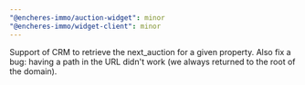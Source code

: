 ```yaml
---
"@encheres-immo/auction-widget": minor
"@encheres-immo/widget-client": minor
---
```


Support of CRM to retrieve the next_auction for a given property. Also fix a bug: having a path in the URL didn't work (we always returned to the root of the domain).
